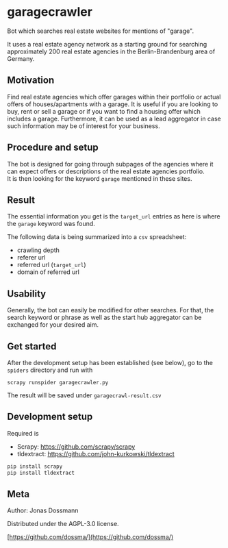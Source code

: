 # garagecrawler
Bot which searches real estate websites for mentions of "garage".

It uses a real estate agency network as a starting ground for searching approximately 200 real estate agencies in the Berlin-Brandenburg area of Germany.

## Motivation
Find real estate agencies which offer garages within their portfolio or actual offers of houses/apartments with a garage.
It is useful if you are looking to buy, rent or sell a garage or if you want to find a housing offer which includes a garage.
Furthermore, it can be used as a lead aggregator in case such information may be of interest for your business.  

## Procedure and setup
The bot is designed for going through subpages of the agencies where it can expect offers or descriptions of the real estate agencies portfolio.  
It is then looking for the keyword `garage` mentioned in these sites. 

## Result
The essential information you get is the `target_url` entries as here is where the `garage` keyword was found.  

The following data is being summarized into a `csv` spreadsheet:
- crawling depth
- referer url
- referred url (`target_url`)
- domain of referred url

## Usability
Generally, the bot can easily be modified for other searches. For that, the search keyword or phrase as well as the start hub aggregator can be exchanged for your desired aim. 

## Get started
After the development setup has been established (see below), go to the `spiders` directory and run with

`scrapy runspider garagecrawler.py`

The result will be saved under `garagecrawl-result.csv`

## Development setup
Required is
- Scrapy: https://github.com/scrapy/scrapy
- tldextract: https://github.com/john-kurkowski/tldextract

```sh
pip install scrapy
pip install tldextract
```

## Meta

Author: Jonas Dossmann

Distributed under the AGPL-3.0 license.

[https://github.com/dossma/](https://github.com/dossma/)
